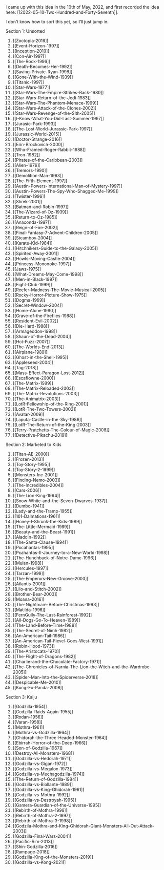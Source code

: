 I came up with this idea in the 10th of May, 2022, and first recorded the idea here:  [[2022-05-10-Two-Hundred-and-Forty-Seventh]].

I don't know how to sort this yet, so I'll just jump in.

Section 1:  Unsorted
1.  [[Zootopia-2016]]
2. [[Event-Horizon-1997]]
3. [[Inception-2010]]
4. [[Con-Air-1997]]
5. [[The-Rock-1996]]
6. [[Death-Becomes-Her-1992]]
7. [[Saving-Private-Ryan-1998]]
8. [[Gone-With-the-Wind-1939]]
9. [[Titanic-1997]]
10. [[Star-Wars-1977]]
11. [[Star-Wars-The-Empire-Strikes-Back-1980]]
12. [[Star-Wars-Return-of-the-Jedi-1983]]
13. [[Star-Wars-The-Phantom-Menace-1999]]
14. [[Star-Wars-Attack-of-the-Clones-2002]]
15. [[Star-Wars-Revenge-of-the-Sith-2005]]
16. [[I-Know-What-You-Did-Last-Summer-1997]]
17. [[Jurasic-Park-1993]]
18. [[The-Lost-World-Jurassic-Park-1997]]
19. [[Jurassic-World-2015]]
20. [[Doctor-Strange-2016]]
21. [[Erin-Brockovich-2000]]
22. [[Who-Framed-Roger-Rabbit-1988]]
23. [[Tron-1982]]
24. [[Pirates-of-the-Caribbean-2003]]
25. [[Alien-1979]]
26. [[Tremors-1990]]
27. [[Demolition-Man-1993]]
28. [[The-Fifth-Element-1997]]
29. [[Austin-Powers-International-Man-of-Mystery-1997]]
30. [[Austin-Powers-The-Spy-Who-Shagged-Me-1999]]
31. [[Twister-1996]]
32. [[Shrek-2001]]
33. [[Batman-and-Robin-1997]]
34. [[The-Wizard-of-Oz-1939]]
35. [[Return-to-Oz-1985]]
36. [[Anaconda-1997]]
37. [[Reign-of-Fire-2002]]
38. [[Final-Fantasy-7-Advent-Children-2005]]
39. [[Steamboy-2004]]
40. [[Karate-Kid-1984]]
41. [[Hitchhikers-Guide-to-the-Galaxy-2005]]
42. [[Spirited-Away-2001]]
43. [[Howls-Moving-Castle-2004]]
44. [[Princess-Mononoke-1997]]
45. [[Jaws-1975]]
46. [[What-Dreams-May-Come-1998]]
47. [[Men-in-Black-1997]]
48. [[Fight-Club-1999]]
49. [[Reefer-Madness-The-Movie-Musical-2005]]
50. [[Rocky-Horror-Picture-Show-1975]]
51. [[Dogma-1999]]
52. [[Secret-Window-2004]]
53. [[Home-Alone-1990]]
54. [[Grave-of-the-Fireflies-1988]]
55. [[Resident-Evil-2002]]
56. [[Die-Hard-1988]]
57. [[Armageddon-1998]]
58. [[Shaun-of-the-Dead-2004]]
59. [[Hot-Fuzz-2007]]
60. [[The-Worlds-End-2013]]
61. [[Airplane-1980]]
62. [[Ghost-in-the-Shell-1995]]
63. [[Appleseed-2004]]
64. [[Tag-2018]]
65. [[Mass-Effect-Paragon-Lost-2012]]
66. [[Escaflowne-2000]]
67. [[The-Matrix-1999]]
68. [[The-Matrix-Reloaded-2003]]
69. [[The-Matrix-Revolutions-2003]]
70. [[The-Animatrix-2003]]
71. [[LotR-Fellowship-of-the-Ring-2001]]
72. [[LotR-The-Two-Towers-2002]]
73. [[Avatar-2009]]
74. [[Laputa-Castle-in-the-Sky-1986]]
75. [[LotR-The-Return-of-the-King-2003]]
76. [[Terry-Pratchetts-The-Colour-of-Magic-2008]]
77. [[Detective-Pikachu-2019]]

Section 2:  Marketed to Kids
1. [[Titan-AE-2000]]
2. [[Frozen-2013]]
3. [[Toy-Story-1995]]
4. [[Toy-Story-2-1999]]
5. [[Monsters-Inc-2001]]
6. [[Finding-Nemo-2003]]
7. [[The-Incredibles-2004]]
8. [[Cars-2006]]
9. [[The-Lion-King-1994]]
10. [[Snow-White-and-the-Seven-Dwarves-1937]]
11. [[Dumbo-1941]]
12. [[Lady-and-the-Tramp-1955]]
13. [[101-Dalmations-1961]]
14. [[Honey-I-Shrunk-the-Kids-1989]]
15. [[The-Little-Mermaid-1989]]
16. [[Beauty-and-the-Beast-1991]]
17. [[Aladdin-1992]]
18. [[The-Santa-Clause-1994]]
19. [[Pocahantas-1995]]
20. [[Pcahantas-II-Journey-to-a-New-World-1998]]
21. [[The-Hunchback-of-Notre-Dame-1996]]
22. [[Mulan-1998]]
23. [[Hercules-1997]]
24. [[Tarzan-1999]]
25. [[The-Emperors-New-Groove-2000]]
26. [[Atlantis-2001]]
27. [[Lilo-and-Stitch-2002]]
28. [[Brother-Bear-2003]]
29. [[Moana-2016]]
30. [[The-Nightmare-Before-Christmas-1993]]
31. [[Matilda-1996]]
32. [[FernGully-The-Last-Rainforest-1992]]
33. [[All-Dogs-Go-To-Heaven-1989]]
34. [[The-Land-Before-Time-1988]]
35. [[The-Secret-of-Nimh-1982]]
36. [[An-American-Tail-1986]]
37. [[An-American-Tail-Fievel-Goes-West-1991]]
38. [[Robin-Hood-1973]]
39. [[The-Aristocats-1970]]
40. [[The-Flight-of-Dragons-1982]]
41. [[Charlie-and-the-Chocolate-Factory-1971]]
42. [[The-Chronicles-of-Narnia-The-Lion-the-Witch-and-the-Wardrobe-2005]]
43. [[Spider-Man-Into-the-Spiderverse-2018]]
44. [[Despicable-Me-2010]]
45. [[Kung-Fu-Panda-2008]]

Section 3:  Kaiju
1. [[Godzilla-1954]]
2. [[Godzilla-Raids-Again-1955]]
3. [[Rodan-1956]]
4. [[Varan-1958]]
5. [[Mothra-1961]]
6. [[Mothra-vs-Godzilla-1964]]
7. [[Ghidorah-the-Three-Headed-Monster-1964]]
8. [[Ebirrah-Horror-of-the-Deep-1966]]
9. [[Son-of-Godzilla-1967]]
10. [[Destroy-All-Monsters-1968]]
11. [[Godzilla-vs-Hedorah-1971]]
12. [[Godzilla-vs-Gigan-1972]]
13. [[Godzilla-vs-Megalon-1973]]
14. [[Godzilla-vs-Mechagodzilla-1974]]
15. [[The-Return-of-Godzilla-1984]]
16. [[Godzilla-vs-Biollante-1989]]
17. [[Godzilla-vs-King-Ghidorah-1991]]
18. [[Godzilla-vs-Mothra-1992]]
19. [[Godzilla-vs-Destroyah-1995]]
20. [[Gamera-Guardian-of-the-Universe-1995]]
21. [[Rebirth-of-Mothra-1996]]
22. [[Rebirth-of-Mothra-2-1997]]
23. [[Rebirth-of-Mothra-3-1998]]
24. [[Godzila-Mothra-and-King-Ghidorah-Giant-Monsters-All-Out-Attack-2003]]
25. [[Godzilla-Final-Wars-2004]]
26. [[Pacific-Rim-2013]]
27. [[Shin-Godzilla-2016]]
28. [[Rampage-2018]]
29. [[Godzilla-King-of-the-Monsters-2019]]
30. [[Godzilla-vs-Kong-2021]]